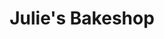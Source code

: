 ---
title: "Julie's Bakeshop"
url: /mandaue-city/julies-bakeshop-a-s-fortuna-avenue/
shop: bakery
---